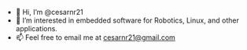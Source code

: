 - 👋 Hi, I’m @cesarnr21
- 👀 I’m interested in embedded software for Robotics, Linux, and other applications.
- 📫 Feel free to email me at cesarnr21@gmail.com

<!---
cesarnr21/cesarnr21 is a ✨ special ✨ repository because its `README.md` (this file) appears on your GitHub profile.
You can click the Preview link to take a look at your changes.
--->
